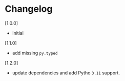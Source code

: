 # Changelog

[1.0.0]

- initial

[1.1.0]

- add missing `py.typed`

[1.2.0]

- update dependencies and add Pytho `3.11` support.
